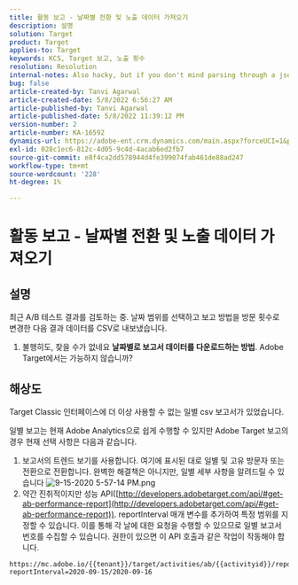 ```yaml
---
title: 활동 보고 - 날짜별 전환 및 노출 데이터 가져오기
description: 설명
solution: Target
product: Target
applies-to: Target
keywords: KCS, Target 보고, 노출 횟수
resolution: Resolution
internal-notes: Also hacky, but if you don't mind parsing through a json file for the data, the UI makes a request to get that daily data when you load the trend report above you could grab. If you monitor the network calls it should be one with the file name of performance.at.json.
bug: false
article-created-by: Tanvi Agarwal
article-created-date: 5/8/2022 6:56:27 AM
article-published-by: Tanvi Agarwal
article-published-date: 5/8/2022 11:39:12 PM
version-number: 2
article-number: KA-16592
dynamics-url: https://adobe-ent.crm.dynamics.com/main.aspx?forceUCI=1&pagetype=entityrecord&etn=knowledgearticle&id=8a5720f9-9bce-ec11-a7b5-0022480a8d10
exl-id: 028c1ec6-812c-4d05-9c4d-4acab6ed2fb7
source-git-commit: e8f4ca2dd578944d4fe399074fab461de88ad247
workflow-type: tm+mt
source-wordcount: '228'
ht-degree: 1%

---
```


# 활동 보고 - 날짜별 전환 및 노출 데이터 가져오기

## 설명


최근 A/B 테스트 결과를 검토하는 중. 날짜 범위를 선택하고 보고 방법을 방문 횟수로 변경한 다음 결과 데이터를 CSV로 내보냈습니다.

1. 불행히도, 찾을 수가 없네요 <b>날짜별로 보고서 데이터를 다운로드하는 방법</b>. Adobe Target에서는 가능하지 않습니까?





## 해상도


Target Classic 인터페이스에 더 이상 사용할 수 없는 일별 csv 보고서가 있었습니다.



일별 보고는 현재 Adobe Analytics으로 쉽게 수행할 수 있지만 Adobe Target 보고의 경우 현재 선택 사항은 다음과 같습니다.

1. 보고서의 트렌드 보기를 사용합니다. 여기에 표시된 대로 일별 및 고유 방문자 또는 전환으로 전환합니다. 완벽한 해결책은 아니지만, 일별 세부 사항을 알려드릴 수 있습니다 ![9-15-2020 5-57-14 PM.png](https://experienceleaguecommunities.adobe.com/t5/image/serverpage/image-id/26856iB79D1F7E2EB217FD/image-size/medium?v=1.0&amp;amp;px=400)
2. 약간 진취적이지만 성능 API([http://developers.adobetarget.com/api/#get-ab-performance-report](http://developers.adobetarget.com/api/#get-ab-performance-report)). reportInterval 매개 변수를 추가하여 특정 범위를 지정할 수 있습니다. 이를 통해 각 날에 대한 요청을 수행할 수 있으므로 일별 보고서 번호를 수집할 수 있습니다. 권한이 있으면 이 API 호출과 같은 작업이 작동해야 합니다.



```
https://mc.adobe.io/{{tenant}}/target/activities/ab/{{activityid}}/report/performance?reportInterval=2020-09-15/2020-09-16
```
